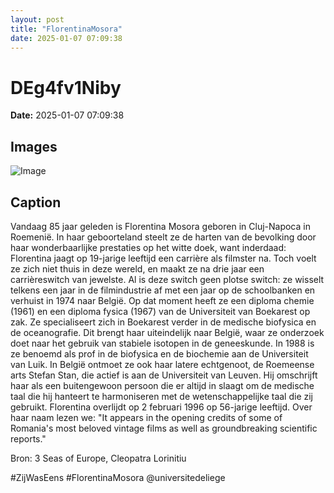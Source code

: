 ```yaml
---
layout: post
title: "FlorentinaMosora"
date: 2025-01-07 07:09:38
---
```


# DEg4fv1Niby

**Date:** 2025-01-07 07:09:38

## Images

![Image](/zij.was.eens/images/DEg4fv1Niby_0.webp)

## Caption

Vandaag 85 jaar geleden is Florentina Mosora geboren in Cluj-Napoca in Roemenië. In haar geboorteland steelt ze de harten van de bevolking door haar wonderbaarlijke prestaties op het witte doek, want inderdaad: Florentina jaagt op 19-jarige leeftijd een carrière als filmster na. Toch voelt ze zich niet thuis in deze wereld, en maakt ze na drie jaar een carrièreswitch van jewelste. Al is deze switch geen plotse switch: ze wisselt telkens een jaar in de filmindustrie af met een jaar op de schoolbanken en verhuist in 1974 naar België. Op dat moment heeft ze een diploma chemie (1961) en een diploma fysica (1967) van de Universiteit van Boekarest op zak. Ze specialiseert zich in Boekarest verder in de medische biofysica en de oceanografie. Dit brengt haar uiteindelijk naar België, waar ze onderzoek doet naar het gebruik van stabiele isotopen in de geneeskunde. In 1988 is ze benoemd als prof in de biofysica en de biochemie aan de Universiteit van Luik. In België ontmoet ze ook haar latere echtgenoot, de Roemeense arts Stefan Stan, die actief is aan de Universiteit van Leuven. Hij omschrijft haar als een buitengewoon persoon die er altijd in slaagt om de medische taal die hij hanteert te harmoniseren met de wetenschappelijke taal die zij gebruikt. Florentina overlijdt op 2 februari 1996 op 56-jarige leeftijd. Over haar naam lezen we: "It appears in the opening credits of some of Romania's most beloved vintage films as well as groundbreaking scientific reports."

Bron: 3 Seas of Europe, Cleopatra Lorinitiu

#ZijWasEens #FlorentinaMosora
@universitedeliege

